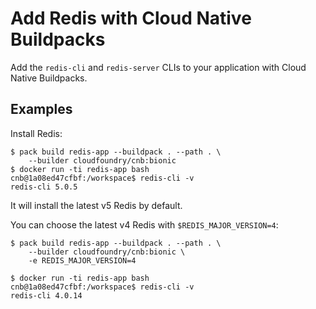 # Add Redis with Cloud Native Buildpacks

Add the `redis-cli` and `redis-server` CLIs to your application with Cloud Native Buildpacks.

## Examples

Install Redis:

```plain
$ pack build redis-app --buildpack . --path . \
    --builder cloudfoundry/cnb:bionic
$ docker run -ti redis-app bash
cnb@1a08ed47cfbf:/workspace$ redis-cli -v
redis-cli 5.0.5

```

It will install the latest v5 Redis by default.

You can choose the latest v4 Redis with `$REDIS_MAJOR_VERSION=4`:

```plain
$ pack build redis-app --buildpack . --path . \
    --builder cloudfoundry/cnb:bionic \
    -e REDIS_MAJOR_VERSION=4

$ docker run -ti redis-app bash
cnb@1a08ed47cfbf:/workspace$ redis-cli -v
redis-cli 4.0.14
```
